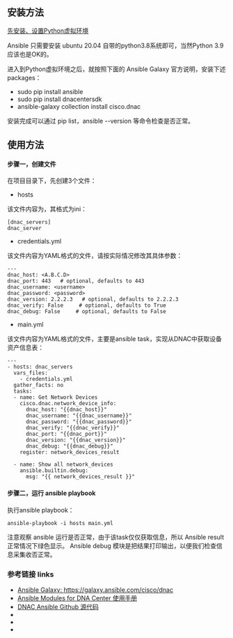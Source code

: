 ## 安装方法

[ 先安装、设置Python虚拟环境 ](https://github.com/yijxiang/python-on-ubuntu/blob/main/Python%20虚拟环境%20-%20venv.md )

Ansible 只需要安装 ubuntu 20.04 自带的python3.8系统即可，当然Python 3.9应该也是OK的。

进入到Python虚拟环境之后，就按照下面的 Ansible Galaxy 官方说明，安装下述 packages：
- sudo pip install ansible
- sudo pip install dnacentersdk
- ansible-galaxy collection install cisco.dnac

安装完成可以通过 pip list，ansible --version 等命令检查是否正常。


## 使用方法

#### 步骤一，创建文件

在项目目录下，先创建3个文件：

- hosts

该文件内容为，其格式为ini：

```
[dnac_servers]
dnac_server
```


- credentials.yml

该文件内容为YAML格式的文件，请按实际情况修改其具体参数：

```
---
dnac_host: <A.B.C.D>
dnac_port: 443   # optional, defaults to 443
dnac_username: <username>
dnac_password: <password>
dnac_version: 2.2.2.3   # optional, defaults to 2.2.2.3
dnac_verify: False     # optional, defaults to True
dnac_debug: False     # optional, defaults to False
```


- main.yml

该文件内容为YAML格式的文件，主要是ansible task，实现从DNAC中获取设备资产信息表：

```
---
- hosts: dnac_servers
  vars_files:
    - credentials.yml
  gather_facts: no
  tasks:
  - name: Get Network Devices
    cisco.dnac.network_device_info:
      dnac_host: "{{dnac_host}}"
      dnac_username: "{{dnac_username}}"
      dnac_password: "{{dnac_password}}"
      dnac_verify: "{{dnac_verify}}"
      dnac_port: "{{dnac_port}}"
      dnac_version: "{{dnac_version}}"
      dnac_debug: "{{dnac_debug}}"
    register: network_devices_result

  - name: Show all network_devices
    ansible.builtin.debug:
      msg: "{{ network_devices_result }}"
```

#### 步骤二，运行 ansible playbook

执行ansible playbook：

```
ansible-playbook -i hosts main.yml
```

注意观察 ansible 运行是否正常，由于该task仅仅获取信息，所以 Ansible result 正常情况下绿色显示。
Ansible debug 模块是把结果打印输出，以便我们检查信息采集收否正常。



### 参考链接 links

- [ Ansible Galaxy: https://galaxy.ansible.com/cisco/dnac ](https://galaxy.ansible.com/cisco/dnac)
- [ Ansible Modules for DNA Center 使用手册 ](https://developer.cisco.com/docs/dna-center/?utm_campaign=dnac-padm&utm_source=padm-ww&utm_medium=dnac-blog-docs#!ansible )
- [ DNAC Ansible Github 源代码 ]( https://github.com/cisco-en-programmability/dnacenter-ansible)
- [   ]( )
- [   ]( )
- [   ]( )

 
 


